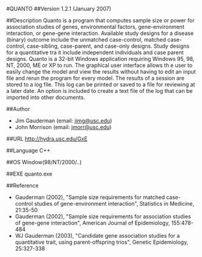 #QUANTO
##Version
1.2.1 (January 2007)

##Description
Quanto is a program that computes sample size or power for association studies of genes, environmental factors, gene-environment interaction, or gene-gene interaction. Available study designs for a disease (binary) outcome include the unmatched case-control, matched case-control, case-sibling, case-parent, and case-only designs. Study designs for a quantitative tra it include independent individuals and case parent designs. Quanto is a 32-bit Windows application requiring Windows 95, 98, NT, 2000, ME or XP to run. The graphical user interface allows th e user to easily change the model and view the results without having to edit an input file and rerun the program for every model. The results of a session are stored to a log file. This log can be printed or saved to a file for reviewing at a later date. An option is included to create a text file of the log that can be imported into other documents.

##Author
* Jim Gauderman (email: jimg@usc.edu)
* John Morrison (email: jmorr@usc.edu)

##URL
http://hydra.usc.edu/GxE

##Language
C++

##OS
Window(98/NT/2000/..)

##EXE
quanto.exe

##Reference
* Gauderman (2002), "Sample size requirements for matched case-control studies of gene-environment interaction", Statistics in Medicine, 21:35-50
* Gauderman (2002), "Sample size requirements for association studies of gene-gene interaction", American Journal of Epidemiology, 155:478-484
* WJ Gauderman (2003), "Candidate gene association studies for a quantitative trait, using parent-offspring trios", Genetic Epidemiology, 25:327-338

